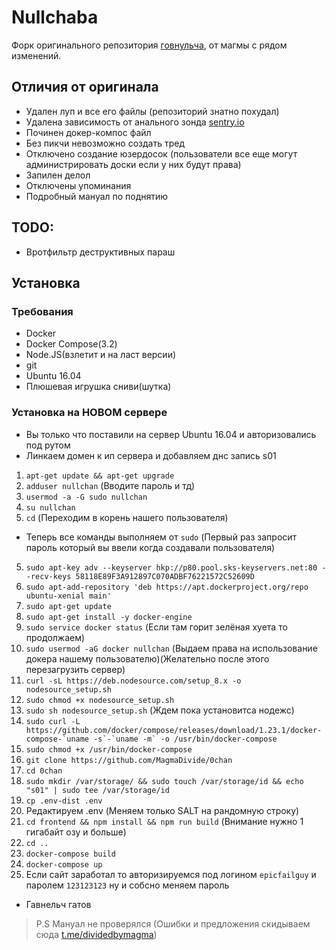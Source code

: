 # Nullchaba
Форк оригинального репозитория [говнульча](https://github.com/klkvsk/0chan), от магмы с рядом изменений.

## Отличия от оригинала
* Удален луп и все его файлы (репозиторий знатно похудал)
* Удалена зависимость от анального зонда [sentry.io](https://sentry.io)
* Починен докер-компос файл
* Без пикчи невозможно создать тред
* Отключено создание юзердосок (пользователи все еще могут администрировать доски если у них будут права)
* Запилен делол
* Отключены упоминания
* Подробный мануал по поднятию

## TODO:
* Вротфильтр деструктивных параш

## Установка
### Требования
* Docker
* Docker Compose(3.2)
* Node.JS(взлетит и на ласт версии)
* git
* Ubuntu 16.04
* Плюшевая игрушка сниви(шутка)
### Установка на НОВОМ сервере
* Вы только что поставили на сервер Ubuntu 16.04 и авторизовались под рутом
* Линкаем домен к ип сервера и добавляем днс запись s01
1. `apt-get update && apt-get upgrade`
2. `adduser nullchan` (Вводите пароль и тд)
3. `usermod -a -G sudo nullchan`
4. `su nullchan`
5. `cd` (Переходим в корень нашего пользователя)
* Теперь все команды выполняем от `sudo` (Первый раз запросит пароль который вы ввели когда создавали пользователя)
5. `sudo apt-key adv --keyserver hkp://p80.pool.sks-keyservers.net:80 --recv-keys 58118E89F3A912897C070ADBF76221572C52609D`
6. `sudo apt-add-repository 'deb https://apt.dockerproject.org/repo ubuntu-xenial main'`
7. `sudo apt-get update`
8. `sudo apt-get install -y docker-engine`
9. `sudo service docker status` (Если там горит зелёная хуета то продолжаем)
10. `sudo usermod -aG docker nullchan` (Выдаем права на использование докера нашему пользователю)(Желательно после этого перезагрузить сервер)
11. `curl -sL https://deb.nodesource.com/setup_8.x -o nodesource_setup.sh`
12. `sudo chmod +x nodesource_setup.sh`
13. `sudo sh nodesource_setup.sh` (Ждем пока установитса нодежс)
14. ```sudo curl -L https://github.com/docker/compose/releases/download/1.23.1/docker-compose-`uname -s`-`uname -m` -o /usr/bin/docker-compose```
15. `sudo chmod +x /usr/bin/docker-compose`
16. `git clone https://github.com/MagmaDivide/0chan`
17. `cd 0chan`
18. `sudo mkdir /var/storage/ && sudo touch /var/storage/id && echo "s01" | sudo tee /var/storage/id`
19. `cp .env-dist .env`
20. Редактируем .env (Меняем только SALT на рандомную строку)
21. `cd frontend && npm install && npm run build` (Внимание нужно 1 гигабайт озу и больше)
22. `cd ..`
23. `docker-compose build`
24. `docker-compose up`
25. Если сайт заработал то авторизируемся под логином `epicfailguy` и паролем `123123123` ну и собсно меняем пароль
* Гавнельч гатов
>P.S Мануал не проверялся (Ошибки и предложения скидываем сюда [t.me/dividedbymagma](https://t.me/dividedbymagma))
